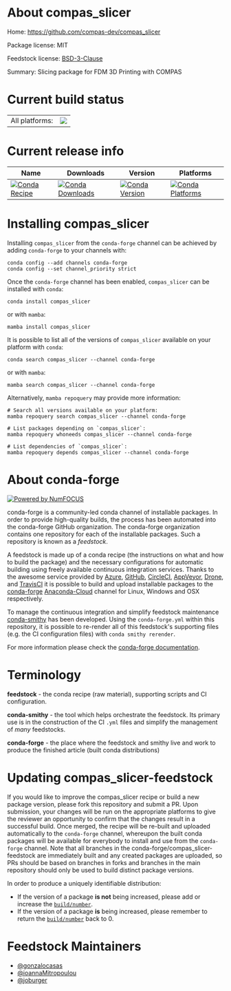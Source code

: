 About compas_slicer
===================

Home: https://github.com/compas-dev/compas_slicer

Package license: MIT

Feedstock license: [BSD-3-Clause](https://github.com/conda-forge/compas_slicer-feedstock/blob/main/LICENSE.txt)

Summary: Slicing package for FDM 3D Printing with COMPAS

Current build status
====================


<table><tr><td>All platforms:</td>
    <td>
      <a href="https://dev.azure.com/conda-forge/feedstock-builds/_build/latest?definitionId=12406&branchName=main">
        <img src="https://dev.azure.com/conda-forge/feedstock-builds/_apis/build/status/compas_slicer-feedstock?branchName=main">
      </a>
    </td>
  </tr>
</table>

Current release info
====================

| Name | Downloads | Version | Platforms |
| --- | --- | --- | --- |
| [![Conda Recipe](https://img.shields.io/badge/recipe-compas_slicer-green.svg)](https://anaconda.org/conda-forge/compas_slicer) | [![Conda Downloads](https://img.shields.io/conda/dn/conda-forge/compas_slicer.svg)](https://anaconda.org/conda-forge/compas_slicer) | [![Conda Version](https://img.shields.io/conda/vn/conda-forge/compas_slicer.svg)](https://anaconda.org/conda-forge/compas_slicer) | [![Conda Platforms](https://img.shields.io/conda/pn/conda-forge/compas_slicer.svg)](https://anaconda.org/conda-forge/compas_slicer) |

Installing compas_slicer
========================

Installing `compas_slicer` from the `conda-forge` channel can be achieved by adding `conda-forge` to your channels with:

```
conda config --add channels conda-forge
conda config --set channel_priority strict
```

Once the `conda-forge` channel has been enabled, `compas_slicer` can be installed with `conda`:

```
conda install compas_slicer
```

or with `mamba`:

```
mamba install compas_slicer
```

It is possible to list all of the versions of `compas_slicer` available on your platform with `conda`:

```
conda search compas_slicer --channel conda-forge
```

or with `mamba`:

```
mamba search compas_slicer --channel conda-forge
```

Alternatively, `mamba repoquery` may provide more information:

```
# Search all versions available on your platform:
mamba repoquery search compas_slicer --channel conda-forge

# List packages depending on `compas_slicer`:
mamba repoquery whoneeds compas_slicer --channel conda-forge

# List dependencies of `compas_slicer`:
mamba repoquery depends compas_slicer --channel conda-forge
```


About conda-forge
=================

[![Powered by
NumFOCUS](https://img.shields.io/badge/powered%20by-NumFOCUS-orange.svg?style=flat&colorA=E1523D&colorB=007D8A)](https://numfocus.org)

conda-forge is a community-led conda channel of installable packages.
In order to provide high-quality builds, the process has been automated into the
conda-forge GitHub organization. The conda-forge organization contains one repository
for each of the installable packages. Such a repository is known as a *feedstock*.

A feedstock is made up of a conda recipe (the instructions on what and how to build
the package) and the necessary configurations for automatic building using freely
available continuous integration services. Thanks to the awesome service provided by
[Azure](https://azure.microsoft.com/en-us/services/devops/), [GitHub](https://github.com/),
[CircleCI](https://circleci.com/), [AppVeyor](https://www.appveyor.com/),
[Drone](https://cloud.drone.io/welcome), and [TravisCI](https://travis-ci.com/)
it is possible to build and upload installable packages to the
[conda-forge](https://anaconda.org/conda-forge) [Anaconda-Cloud](https://anaconda.org/)
channel for Linux, Windows and OSX respectively.

To manage the continuous integration and simplify feedstock maintenance
[conda-smithy](https://github.com/conda-forge/conda-smithy) has been developed.
Using the ``conda-forge.yml`` within this repository, it is possible to re-render all of
this feedstock's supporting files (e.g. the CI configuration files) with ``conda smithy rerender``.

For more information please check the [conda-forge documentation](https://conda-forge.org/docs/).

Terminology
===========

**feedstock** - the conda recipe (raw material), supporting scripts and CI configuration.

**conda-smithy** - the tool which helps orchestrate the feedstock.
                   Its primary use is in the construction of the CI ``.yml`` files
                   and simplify the management of *many* feedstocks.

**conda-forge** - the place where the feedstock and smithy live and work to
                  produce the finished article (built conda distributions)


Updating compas_slicer-feedstock
================================

If you would like to improve the compas_slicer recipe or build a new
package version, please fork this repository and submit a PR. Upon submission,
your changes will be run on the appropriate platforms to give the reviewer an
opportunity to confirm that the changes result in a successful build. Once
merged, the recipe will be re-built and uploaded automatically to the
`conda-forge` channel, whereupon the built conda packages will be available for
everybody to install and use from the `conda-forge` channel.
Note that all branches in the conda-forge/compas_slicer-feedstock are
immediately built and any created packages are uploaded, so PRs should be based
on branches in forks and branches in the main repository should only be used to
build distinct package versions.

In order to produce a uniquely identifiable distribution:
 * If the version of a package **is not** being increased, please add or increase
   the [``build/number``](https://docs.conda.io/projects/conda-build/en/latest/resources/define-metadata.html#build-number-and-string).
 * If the version of a package **is** being increased, please remember to return
   the [``build/number``](https://docs.conda.io/projects/conda-build/en/latest/resources/define-metadata.html#build-number-and-string)
   back to 0.

Feedstock Maintainers
=====================

* [@gonzalocasas](https://github.com/gonzalocasas/)
* [@ioannaMitropoulou](https://github.com/ioannaMitropoulou/)
* [@joburger](https://github.com/joburger/)

